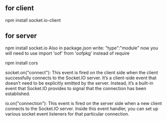 ## for client
npm install socket.io-client

## for server
npm install socket.io
Also in package.json write: "type":"module" now you will need to use import 'oof' from 'oofpkg' instead of require

npm install cors

socket.on("connect"): This event is fired on the client side when the client successfully connects to the Socket.IO server. It’s a client-side event that doesn’t need to be explicitly emitted by the server. Instead, it’s a built-in event that Socket.IO provides to signal that the connection has been established.

io.on("connection"): This event is fired on the server side when a new client connects to the Socket.IO server. Inside this event handler, you can set up various socket event listeners for that particular connection. 